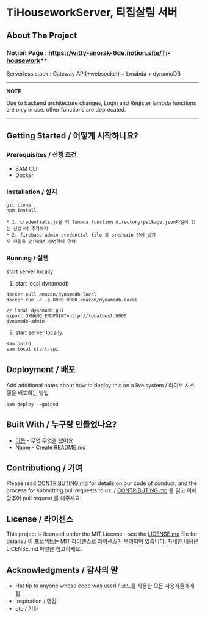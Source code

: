 # TiHouseworkServer, 티집살림 서버


## About The Project
### Notion Page : https://witty-anorak-6de.notion.site/Ti-housework**
Serverless stack : Gateway API(+websocket) + Lmabda + dynamoDB <br>

---
**NOTE**

Due to backend architecture changes, Login and Register lambda functions are only in use. other functions are deprecated.

---


## Getting Started / 어떻게 시작하나요?
### Prerequisites / 선행 조건
- SAM CLI
- Docker

### Installation / 설치
```
git clone
npm install

* 1. credentials.js을 각 lambda function directory(package.json파일이 있는 선상)에 추가하기
* 2. firebase admin credential file 을 src/main 안에 넣기
두 파일을 얻으려면 성언한테 연락!
```

### Running / 실행
start server locally
1. start local dynamodb
```
docker pull amazon/dynamodb-local
docker run -d -p 8000:8000 amazon/dynamodb-local

// local dynamodb gui
export DYNAMO_ENDPOINT=http://localhost:8000
dynamodb-admin
```
2. start server locally.
```
sam build
sam local start-api
```
## Deployment / 배포

Add additional notes about how to deploy this on a live system / 라이브 시스템을 배포하는 방법
```
sam deploy --guided
```

## Built With / 누구랑 만들었나요?

* [이름](링크) - 무엇 무엇을 했어요
* [Name](Link) - Create README.md

## Contributiong / 기여

Please read [CONTRIBUTING.md](https://gist.github.com/PurpleBooth/b24679402957c63ec426) for details on our code of conduct, and the process for submitting pull requests to us. / [CONTRIBUTING.md](https://gist.github.com/PurpleBooth/b24679402957c63ec426) 를 읽고 이에 맞추어 pull request 를 해주세요.

## License / 라이센스

This project is licensed under the MIT License - see the [LICENSE.md](https://gist.github.com/PurpleBooth/LICENSE.md) file for details / 이 프로젝트는 MIT 라이센스로 라이센스가 부여되어 있습니다. 자세한 내용은 LICENSE.md 파일을 참고하세요.

## Acknowledgments / 감사의 말

* Hat tip to anyone whose code was used / 코드를 사용한 모든 사용자들에게 팁
* Inspiration / 영감
* etc / 기타
